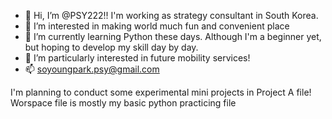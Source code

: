 - 👋 Hi, I’m @PSY222!! I'm working as strategy consultant in South Korea.
- 👀 I’m interested in making world much fun and convenient place
- 🌱 I’m currently learning Python these days. Although I'm a beginner yet, but hoping to develop my skill day by day.
- 💞️ I’m particularly interested in future mobility services!
- 📫 soyoungpark.psy@gmail.com

<!---
PSY222/PSY222 is a ✨ special ✨ repository because its `README.md` (this file) appears on your GitHub profile.
You can click the Preview link to take a look at your changes.
---> I'm planning to conduct some experimental mini projects in Project A file! Worspace file is mostly my basic python practicing file
